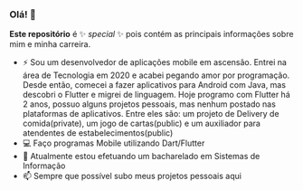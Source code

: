 ### Olá! 👋

**Este repositório** é ✨ _special_ ✨ pois contém as principais informações sobre mim e minha carreira.

- ⚡ Sou um desenvolvedor de aplicações mobile em ascensão. Entrei na área de Tecnologia em 2020 e acabei pegando amor por programação. Desde então, comecei a fazer aplicativos para Android com Java, mas descobri o Flutter e migrei de linguagem. Hoje programo com Flutter há 2 anos, possuo alguns projetos pessoais, mas nenhum postado nas plataformas de aplicativos. Entre eles são: um projeto de Delivery de comida(private), um jogo de cartas(public) e um auxiliador para atendentes de estabelecimentos(public)
- 💻 Faço programas Mobile utilizando Dart/Flutter
- 🌱 Atualmente estou efetuando um bacharelado em Sistemas de Informação
- 📫 Sempre que possível subo meus projetos pessoais aqui

